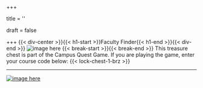 +++

title = ''

draft = false

+++
{{< div-center >}}{{< h1-start >}}Faculty Finder{{< h1-end >}}{{< div-end >}}
![image here](../images/chest-3.png#center)
{{< break-start >}}{{< break-end >}}
This treasure chest is part of the Campus Quest Game. If you are playing the game, enter your course code below:
{{< lock-chest-1-brz >}}


___

[![image here](../images/lost-icon.png#center)](../lost)